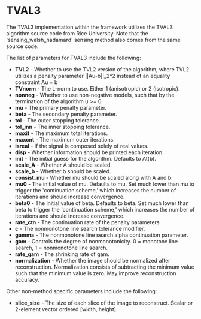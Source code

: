 # TVAL3
The TVAL3 implementation within the framework utilizes the TVAL3 algorithm source code from Rice University.
Note that the 'sensing_walsh_hadamard' sensing method also comes from the same source code.

The list of parameters for TVAL3 include the following:
* **TVL2** - Whether to use the TVL2 version of the algorithm, where TVL2 utilizes a penalty parameter ||Au-b||_2^2 instead of an equality constraint Au = b
* **TVnorm** - The L-norm to use. Either 1 (anisotropic) or 2 (isotropic).
* **nonneg** - Whether to use non-negative models, such that by the termination of the algorithm u >= 0.
* **mu** - The primary penalty parameter.
* **beta** - The secondary penalty parameter.
* **tol** - The outer stopping tolerance.
* **tol_inn** - The inner stopping tolerance.
* **maxit** - The maximum total iterations.
* **maxcnt** - The maximum outer iterations.
* **isreal** - If the signal is composed solely of real values.
* **disp** - Whether information should be printed each iteration.
* **init** - The initial guess for the algorithm. Defaults to At(b).
* **scale_A** - Whether A should be scaled.
* **scale_b** - Whether b should be scaled.
* **consist_mu** - Whether mu should be scaled along with A and b.
* **mu0** - The initial value of mu. Defaults to mu. Set much lower than mu to trigger the 'continuation scheme,' which increases the number of iterations and should increase convergence.
* **beta0** - The initial value of beta. Defaults to beta. Set much lower than beta to trigger the 'continuation scheme,' which increases the number of iterations and should increase convergence.
* **rate_ctn** - The continuation rate of the penalty parameters.
* **c** - The nonmonotone line search tolerance modifier.
* **gamma** - The nonmonotone line search alpha continuation parameter.
* **gam** - Controls the degree of nonmonotonicity. 0 = monotone line search, 1 = nonmonotone line search.
* **rate_gam** - The shrinking rate of gam.
* **normalization** - Whether the image should be normalized after reconstruction. Normalization consists of subtracting the minimum value such that the minimum value is zero. May improve reconstruction accuracy.

Other non-method specific parameters include the following:
* **slice_size** - The size of each slice of the image to reconstruct. Scalar or 2-element vector ordered [width, height].
